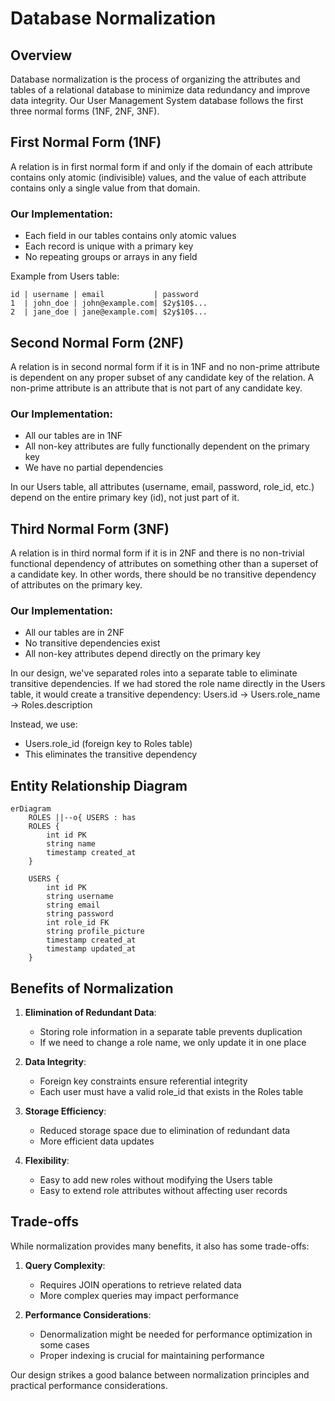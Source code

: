 # Database Normalization

## Overview
Database normalization is the process of organizing the attributes and tables of a relational database to minimize data redundancy and improve data integrity. Our User Management System database follows the first three normal forms (1NF, 2NF, 3NF).

## First Normal Form (1NF)
A relation is in first normal form if and only if the domain of each attribute contains only atomic (indivisible) values, and the value of each attribute contains only a single value from that domain.

### Our Implementation:
- Each field in our tables contains only atomic values
- Each record is unique with a primary key
- No repeating groups or arrays in any field

Example from Users table:
```
id | username | email           | password
1  | john_doe | john@example.com| $2y$10$...
2  | jane_doe | jane@example.com| $2y$10$...
```

## Second Normal Form (2NF)
A relation is in second normal form if it is in 1NF and no non-prime attribute is dependent on any proper subset of any candidate key of the relation. A non-prime attribute is an attribute that is not part of any candidate key.

### Our Implementation:
- All our tables are in 1NF
- All non-key attributes are fully functionally dependent on the primary key
- We have no partial dependencies

In our Users table, all attributes (username, email, password, role_id, etc.) depend on the entire primary key (id), not just part of it.

## Third Normal Form (3NF)
A relation is in third normal form if it is in 2NF and there is no non-trivial functional dependency of attributes on something other than a superset of a candidate key. In other words, there should be no transitive dependency of attributes on the primary key.

### Our Implementation:
- All our tables are in 2NF
- No transitive dependencies exist
- All non-key attributes depend directly on the primary key

In our design, we've separated roles into a separate table to eliminate transitive dependencies. If we had stored the role name directly in the Users table, it would create a transitive dependency:
Users.id → Users.role_name → Roles.description

Instead, we use:
- Users.role_id (foreign key to Roles table)
- This eliminates the transitive dependency

## Entity Relationship Diagram

```mermaid
erDiagram
    ROLES ||--o{ USERS : has
    ROLES {
        int id PK
        string name
        timestamp created_at
    }
    
    USERS {
        int id PK
        string username
        string email
        string password
        int role_id FK
        string profile_picture
        timestamp created_at
        timestamp updated_at
    }
```

## Benefits of Normalization

1. **Elimination of Redundant Data**: 
   - Storing role information in a separate table prevents duplication
   - If we need to change a role name, we only update it in one place

2. **Data Integrity**:
   - Foreign key constraints ensure referential integrity
   - Each user must have a valid role_id that exists in the Roles table

3. **Storage Efficiency**:
   - Reduced storage space due to elimination of redundant data
   - More efficient data updates

4. **Flexibility**:
   - Easy to add new roles without modifying the Users table
   - Easy to extend role attributes without affecting user records

## Trade-offs

While normalization provides many benefits, it also has some trade-offs:

1. **Query Complexity**:
   - Requires JOIN operations to retrieve related data
   - More complex queries may impact performance

2. **Performance Considerations**:
   - Denormalization might be needed for performance optimization in some cases
   - Proper indexing is crucial for maintaining performance

Our design strikes a good balance between normalization principles and practical performance considerations.